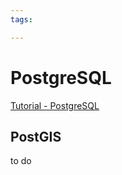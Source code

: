 ```yaml
---
tags:

---
```

# PostgreSQL

[Tutorial - PostgreSQL](https://www.w3schools.com/postgresql/index.php)

## PostGIS
to do
